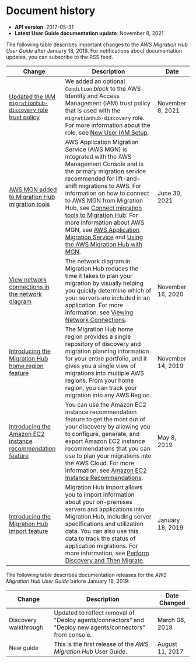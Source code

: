 # Document history<a name="document-history"></a>
+ **API version**: 2017\-05\-31
+ **Latest User Guide documentation update**: November 8, 2021

The following table describes important changes to the *AWS Migration Hub User Guide* after January 18, 2019\. For notifications about documentation updates, you can subscribe to the RSS feed\.

| Change | Description | Date | 
| --- |--- |--- |
| [Updated the IAM `migrationhub-discovery` role trust policy](#document-history) | We added an optional `Condition` *block* to the AWS Identity and Access Management \(IAM\) trust policy that is used with the `migrationhub-discovery` role\. For more information about the role, see [New User IAM Setup](https://docs.aws.amazon.com/migrationhub/latest/ug/new-customer-setup.html)\. | November 8, 2021 | 
| [AWS MGN added to Migration Hub migration tools](#document-history) | AWS Application Migration Service \(AWS MGN\) is integrated with the AWS Management Console and is the primary migration service recommended for lift\-and\-shift migrations to AWS\. For information on how to connect to AWS MGN from Migration Hub, see [Connect migration tools to Migration Hub](https://docs.aws.amazon.com/migrationhub/latest/ug/discovery-wt-migrate.html#discovery-wt-auth-migrate-tools)\. For more information about AWS MGN, see [AWS Application Migration Service](http://aws.amazon.com/application-migration-service/) and [Using the AWS Migration Hub with MGN](https://docs.aws.amazon.com/mgn/latest/ug/mgn-mgh.html)\.  | June 30, 2021 | 
| [View network connections in the network diagram](#document-history) | The network diagram in Migration Hub reduces the time it takes to plan your migration by visually helping you quickly determine which of your servers are included in an application\. For more information, see [Viewing Network Connections](https://docs.aws.amazon.com/migrationhub/latest/ug/network-diagram.html)\. | November 16, 2020 | 
| [Introducing the Migration Hub home region feature](#document-history) | The Migration Hub home region provides a single repository of discovery and migration planning information for your entire portfolio, and it gives you a single view of migrations into multiple AWS regions\. From your home region, you can track your migration into any AWS Region\.  | November 14, 2019 | 
| [Introducing the Amazon EC2 instance recommendation feature](#document-history) | You can use the Amazon EC2 instance recommendation feature to get the most out of your discovery by allowing you to configure, generate, and export Amazon EC2 instance recommendations that you can use to plan your migrations into the AWS Cloud\. For more information, see [Amazon EC2 Instance Recommendations](https://docs.aws.amazon.com/migrationhub/latest/ug/ec2-recommendations.html)\. | May 8, 2019 | 
| [Introducing the Migration Hub import feature](#document-history) | Migration Hub import allows you to import information about your on\-premises servers and applications into Migration Hub, including server specifications and utilization data\. You can also use this data to track the status of application migrations\. For more information, see [Perform Discovery and Then Migrate](https://docs.aws.amazon.com/migrationhub/latest/ug/gs-new-user-discovery.html)\. | January 18, 2019 | 

The following table describes documentation releases for the *AWS Migration Hub User Guide* before January 18, 2019:


| Change | Description | Date Changed | 
| --- | --- | --- | 
|  Discovery walkthrough  |  Updated to reflect removal of "Deploy agents/connectors" and "Deploy new agents/connectors" from console\.  |  March 06, 2018  | 
|  New guide  |  This is the first release of the *AWS Migration Hub* User Guide\.  |  August 11, 2017  | 